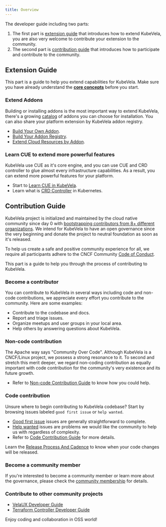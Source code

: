 ```yaml
---
title: Overview
---
```


The developer guide including two parts:

1. The first part is [extension guide](#extension-guide) that introduces how to extend KubeVela, you are also very welcome to contribute your extension to the community.
2. The second part is [contribution guide](#contribution-guide) that introduces how to participate and contribute to the community.

## Extension Guide

This part is a guide to help you extend capabilities for KubeVela. Make sure you have already understand the [**core concepts**](../getting-started/core-concept) before you start.

### Extend Addons

Building or installing addons is the most important way to extend KubeVela, there's a growing [catalog](https://github.com/kubevela/catalog) of addons you can choose for installation. You can also share your platform extension by KubeVela addon registry.

* [Build Your Own Addon](../platform-engineers/addon/intro).
* [Build Your Addon Registry](../platform-engineers/addon/addon-registry).
* [Extend Cloud Resources by Addon](../platform-engineers/addon/terraform).

### Learn CUE to extend more powerful features

KubeVela use CUE as it's core engine, and you can use CUE and CRD controller to glue almost every infrastructure capabilities.
As a result, you can extend more powerful features for your platform.

- Start to [Learn CUE in KubeVela](../platform-engineers/cue/basic).
- Learn what is [CRD Controller](https://kubernetes.io/docs/concepts/extend-kubernetes/api-extension/custom-resources/) in Kubernetes.

## Contribution Guide

KubeVela project is initialized and maintained by the cloud native community since day 0 with [bootstrapping contributors from 8+ different organizations](https://github.com/kubevela/community/blob/main/OWNERS.md#bootstrap-contributors). We intend for KubeVela to have an open governance since the very beginning and donate the project to neutral foundation as soon as it's released. 

To help us create a safe and positive community experience for all, we require all participants adhere to the CNCF Community [Code of Conduct](https://github.com/cncf/foundation/blob/main/code-of-conduct.md).

This part is a guide to help you through the process of contributing to KubeVela.

### Become a contributor

You can contribute to KubeVela in several ways including code and non-code contributions,
we appreciate every effort you contribute to the community. Here are some examples:

* Contribute to the codebase and docs.
* Report and triage issues.
* Organize meetups and user groups in your local area.
* Help others by answering questions about KubeVela.

### Non-code contribution

The Apache way says "Community Over Code". Although KubeVela is a CNCF/Linux project, we possess a strong resonance to it. To second and stretch this merit deeper, we regard non-coding contribution as equally important with code contribution for the community's very existence and its future growth.

- Refer to [Non-code Contribution Guide](./non-code-contribute) to know how you could help.

### Code contribution

Unsure where to begin contributing to KubeVela codebase? Start by browsing issues labeled `good first issue` or `help wanted`.

- [Good first issue](https://github.com/kubevela/kubevela/labels/good%20first%20issue) issues are generally straightforward to complete.
- [Help wanted](https://github.com/kubevela/kubevela/labels/help%20wanted) issues are problems we would like the community to help us with regardless of complexity.
- Refer to [Code Contribution Guide](./code-contribute) for more details.

Learn the [Release Process And Cadence](./release-process) to know when your code changes will be released.

### Become a community member

If you're interested to become a community member or learn more about the governance, please check the [community membership](https://github.com/kubevela/community/blob/main/community-membership.md) for details.

### Contribute to other community projects

* [VelaUX Developer Guide](https://github.com/kubevela/velaux/blob/main/CONTRIBUTING.md)
* [Terraform Controller Developer Guide](https://github.com/oam-dev/terraform-controller/blob/master/CONTRIBUTING.md)

Enjoy coding and collaboration in OSS world!
